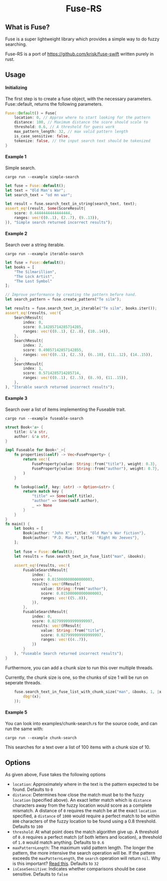 <h1 align="center">Fuse-RS</h1>

## What is Fuse?
Fuse is a super lightweight library which provides a simple way to do fuzzy searching.

Fuse-RS is a port of https://github.com/krisk/fuse-swift written purely in rust.

## Usage

#### Initializing

The first step is to create a fuse object, with the necessary parameters. Fuse::default, returns the following parameters.
```rust
Fuse::Default() = Fuse{
    location: 0, // Approx where to start looking for the pattern
    distance: 100, // Maximum distance the score should scale to
    threshold: 0.6, // A threshold for guess work
    max_pattern_length: 32, // max valid pattern length
    is_case_sensitive: false,
    tokenize: false, // the input search text should be tokenized
}
```

#### Example 1

Simple search.
```shell
cargo run --example simple-search
```

```rust
let fuse = Fuse::default();
let text = "Old Man's War";
let search_text = "od mn war";

let result = fuse.search_text_in_string(search_text, text);
assert_eq!(result, Some(ScoreResult{
    score: 0.4444444444444444,
    ranges: vec!((0..1), (2..7), (9..13)),
}), "Simple search returned incorrect results");
```

#### Example 2

Search over a string iterable.
```shell
cargo run --example iterable-search
```

```rust
let fuse = Fuse::default();
let books = [
    "The Silmarillion",
    "The Lock Artist",
    "The Lost Symbol"
];

// Improve performance by creating the pattern before hand.
let search_pattern = fuse.create_pattern("Te silm");

let results = fuse.search_text_in_iterable("Te silm", books.iter());
assert_eq!(results, vec!(
    SearchResult{
        index: 0,
        score: 0.14285714285714285,
        ranges: vec!((0..1), (2..8), (10..14)),
    },
    SearchResult{
        index: 2,
        score: 0.49857142857142855,
        ranges: vec!((0..1), (2..5), (6..10), (11..12), (14..15)),
    },
    SearchResult{
        index: 1,
        score: 0.5714285714285714,
        ranges: vec!((0..1), (2..5), (8..9), (11..15)),
    },
), "Iterable search returned incorrect results");
```

#### Example 3

Search over a list of items implementing the Fuseable trait.

```shell
cargo run --example fuseable-search
```

```rust
struct Book<'a> {
    title: &'a str,
    author: &'a str,
}

impl Fuseable for Book<'_>{
    fn properties(&self) -> Vec<FuseProperty> {
        return vec!(
            FuseProperty{value: String::from("title"), weight: 0.3},
            FuseProperty{value: String::from("author"), weight: 0.7},
        )
    }

    fn lookup(&self, key: &str) -> Option<&str> {
        return match key {
            "title" => Some(self.title),
            "author" => Some(self.author),
            _ => None
        }
    }
}
fn main() {    
    let books = [
        Book{author: "John X", title: "Old Man's War fiction"},
        Book{author: "P.D. Mans", title: "Right Ho Jeeves"},
    ];
    
    let fuse = Fuse::default();
    let results = fuse.search_text_in_fuse_list("man", &books);
    
    assert_eq!(results, vec!(
        FusableSearchResult{
            index: 1,
            score: 0.015000000000000003,
            results: vec!(FResult{
                value: String::from("author"),
                score: 0.015000000000000003,
                ranges: vec!((5..8)),
            }),
        },
        FusableSearchResult{
            index: 0,
            score: 0.027999999999999997,
            results: vec!(FResult{
                value: String::from("title"),
                score: 0.027999999999999997,
                ranges: vec!((4..7)),
            })
        }
    ), "Fuseable Search returned incorrect results");
}
```

Furthermore, you can add a chunk size to run this over multiple threads.

Currently, the chunk size is one, so the chunks of size 1 will be run on seperate threads.
```rust
    fuse.search_text_in_fuse_list_with_chunk_size("man", &books, 1, |x: FuseableSearchResult| {
        dbg!(x);
    });
```

#### Example 5

You can look into examples/chunk-search.rs for the source code, and can run the same with:

```shell
cargo run --example chunk-search
```

This searches for a text over a list of 100 items with a chunk size of 10.

## Options

As given above, Fuse takes the following options

- `location`: Approximately where in the text is the pattern expected to be found. Defaults to `0`
- `distance`: Determines how close the match must be to the fuzzy `location` (specified above). An exact letter match which is `distance` characters away from the fuzzy location would score as a complete mismatch. A distance of `0` requires the match be at the exact `location` specified, a `distance` of `1000` would require a perfect match to be within `800` characters of the fuzzy location to be found using a 0.8 threshold. Defaults to `100`
- `threshold`: At what point does the match algorithm give up. A threshold of `0.0` requires a perfect match (of both letters and location), a threshold of `1.0` would match anything. Defaults to `0.6`
- `maxPatternLength`: The maximum valid pattern length. The longer the pattern, the more intensive the search operation will be. If the pattern exceeds the `maxPatternLength`, the `search` operation will return `nil`. Why is this important? [Read this](https://en.wikipedia.org/wiki/Word_(computer_architecture)#Word_size_choice). Defaults to `32`
- `isCaseSensitive`: Indicates whether comparisons should be case sensitive. Defaults to `false`
